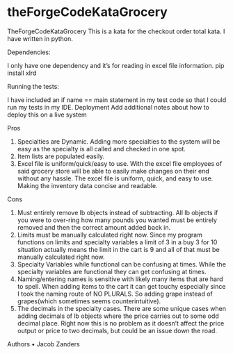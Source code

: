 # theForgeCodeKataGrocery


TheForgeCodeKataGrocery
This is a kata for the checkout order total kata. I have written in python.

Dependencies:

I only have one dependency and it’s for reading in excel file information.
pip install xlrd

Running the tests:

I have included an if name == main statement in my test code so that I could run my tests in my IDE. 
Deployment
Add additional notes about how to deploy this on a live system

Pros
1. Specialties are Dynamic. Adding more specialties to the system will be easy as the specialty is all called and checked in one spot. 
2. Item lists are populated easily.
3. Excel file is uniform/quick/easy to use. With the excel file employees of said grocery store will be able to easily make changes on their end without any hassle. The excel file is uniform, quick, and easy to use. Making the inventory data concise and readable.

Cons
1. Must entirely remove lb objects instead of subtracting. All lb objects if you were to over-ring how many pounds you wanted must be entirely removed and then the correct amount added back in.
2. Limits must be manually calculated right now. Since my program functions on limits and specialty variables a limit of 3 in a buy 3 for 10 situation actually means the limit in the cart is 9 and all of that must be manually calculated right now. 
3. Specialty Variables while functional can be confusing at times. While the specialty variables are functional they can get confusing at times.
4. Naming/entering names is sensitive with likely many items that are hard to spell. When adding items to the cart it can get touchy especially since I took the naming route of NO PLURALS. So adding grape instead of grapes(which sometimes seems counterintuitive).
5. The decimals in the specialty cases. There are some unique cases when adding decimals of lb objects where the price carries out to some odd decimal place. Right now this is no problem as it doesn’t affect the price output or price to two decimals, but could be an issue down the road.

Authors
•	Jacob Zanders
